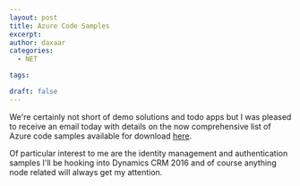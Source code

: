 ```yaml
---
layout: post
title: Azure Code Samples
excerpt: 
author: daxaar
categories:
  - NET

tags:

draft: false
---
```

We're certainly not short of demo solutions and todo apps but I was pleased to receive an email today with details on the now comprehensive list of Azure code samples available for download <a href="https://azure.microsoft.com/en-us/documentation/samples">here</a>.

Of particular interest to me are the identity management and authentication samples I'll be hooking into Dynamics CRM 2016 and of course anything node related will always get my attention.
